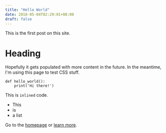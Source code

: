 ```yaml
---
title: "Hello World"
date: 2018-05-04T02:29:01+08:00
draft: false
---
```


This is the first post on this site.

<!--more-->

# Heading

Hopefully it gets populated with more content in the future.  In the
meantime, I'm using this page to test CSS stuff.

```
def hello_world():
    print('Hi there!')
```

This is `inlined` code.

* This
* is
* a list

Go to the [homepage](/) or [learn more](/about).
